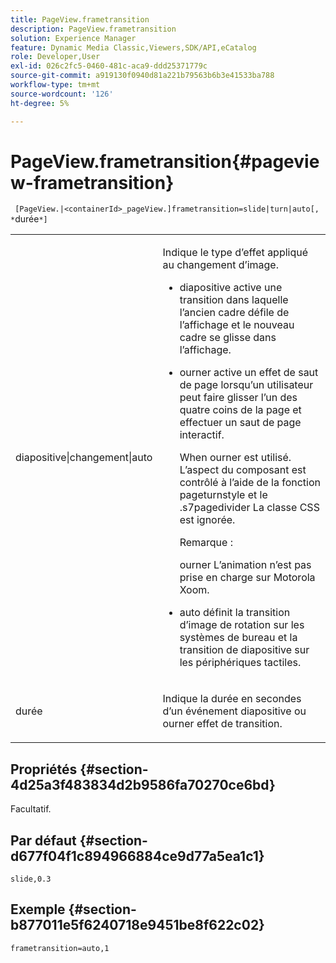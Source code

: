 ```yaml
---
title: PageView.frametransition
description: PageView.frametransition
solution: Experience Manager
feature: Dynamic Media Classic,Viewers,SDK/API,eCatalog
role: Developer,User
exl-id: 026c2fc5-0460-481c-aca9-ddd25371779c
source-git-commit: a919130f0940d81a221b79563b6b3e41533ba788
workflow-type: tm+mt
source-wordcount: '126'
ht-degree: 5%

---
```


# PageView.frametransition{#pageview-frametransition}

` [PageView.|<containerId>_pageView.]frametransition=slide|turn|auto[, *`durée`*]`

<table id="table_625D0EEDA21B46FEA3F5CF7DDF769B50"> 
 <tbody> 
  <tr> 
   <td colname="col1"> <p> <span class="codeph"> diapositive|changement|auto</span> </p> </td> 
   <td colname="col2"> <p> Indique le type d’effet appliqué au changement d’image. </p> <p> 
     <ul id="ul_4224B7C2722A4185A8BD48703D019AA1"> 
      <li id="li_8482037F8E1C4F11A84DF51790A073FE"> <p><span class="codeph"> diapositive</span> active une transition dans laquelle l’ancien cadre défile de l’affichage et le nouveau cadre se glisse dans l’affichage. </p> </li> 
      <li id="li_CE9A99564DF348D0A76AB2A5945155A5"> <p><span class="codeph"> ourner</span> active un effet de saut de page lorsqu’un utilisateur peut faire glisser l’un des quatre coins de la page et effectuer un saut de page interactif. </p> <p>When <span class="codeph"> ourner</span> est utilisé. L’aspect du composant est contrôlé à l’aide de la fonction <span class="codeph"> pageturnstyle</span> et le <span class="codeph"> .s7pagedivider</span> La classe CSS est ignorée. </p> <p>Remarque :  <p><span class="codeph"> ourner</span> L’animation n’est pas prise en charge sur Motorola Xoom. </p> </p> </li> 
      <li id="li_79F85B0429CD4B389399FB3823FE767F"> <p> <span class="codeph"> auto</span> définit la transition d’image de rotation sur les systèmes de bureau et la transition de diapositive sur les périphériques tactiles. </p> </li> 
     </ul> </p> </td> 
  </tr> 
  <tr> 
   <td colname="col1"> <p><span class="codeph"><span class="varname"> durée</span></span> </p> </td> 
   <td colname="col2"> <p>Indique la durée en secondes d’un événement <span class="codeph"> diapositive</span> ou <span class="codeph"> ourner</span> effet de transition. </p> </td> 
  </tr> 
 </tbody> 
</table>

## Propriétés {#section-4d25a3f483834d2b9586fa70270ce6bd}

Facultatif.

## Par défaut {#section-d677f04f1c894966884ce9d77a5ea1c1}

`slide,0.3`

## Exemple {#section-b877011e5f6240718e9451be8f622c02}

`frametransition=auto,1`

